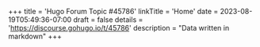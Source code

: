 +++
title = 'Hugo Forum Topic #45786'
linkTitle = 'Home'
date = 2023-08-19T05:49:36-07:00
draft = false
details = 'https://discourse.gohugo.io/t/45786'
description = "Data written in markdown"
+++
